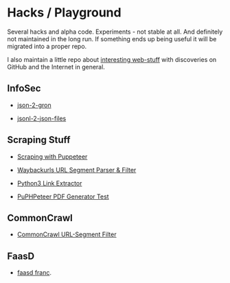# Hacks / Playground

Several hacks and alpha code. Experiments - not stable at all. And definitely not maintained in the long run. If something ends up being useful it will be migrated into a proper repo.

I also maintain a little repo about [interesting web-stuff](https://github.com/spekulatius/web-stuff) with discoveries on GitHub and the Internet in general.


## InfoSec

- [json-2-gron](https://github.com/spekulatius/hacks/tree/master/json-2-gron)

- [jsonl-2-json-files](https://github.com/spekulatius/jsonl-2-json-files)


## Scraping Stuff

- [Scraping with Puppeteer](https://github.com/spekulatius/hacks/tree/master/puppeteer-web-scraper)

- [Waybackurls URL Segment Parser & Filter](https://github.com/spekulatius/hacks/tree/master/waybackurls-url-segment-filter)

- [Python3 Link Extractor](https://github.com/spekulatius/hacks/tree/master/python3-beautifulsoup-link-extractor)

- [PuPHPeteer PDF Generator Test](https://github.com/spekulatius/hacks/tree/master/puphpeteer-pdf-test)


## CommonCrawl

- [CommonCrawl URL-Segment Filter](https://github.com/spekulatius/hacks/tree/master/common-crawl-urlsegment-filter)


## FaasD

- [faasd franc](https://github.com/spekulatius/faasd-franc).
